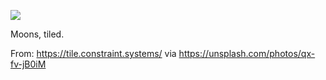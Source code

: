 ![](https://db-feed.s3.amazonaws.com/legacy/tile-1601049996-1601050055.png)

Moons, tiled.

From: https://tile.constraint.systems/ via https://unsplash.com/photos/qx-fv-jB0iM